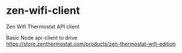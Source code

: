 # zen-wifi-client
Zen Wifi Thermostat API client

Basic Node api-client to drive https://store.zenthermostat.com/products/zen-thermostat-wifi-edition
